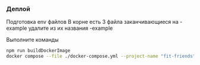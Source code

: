 ### Деплой

Подготовка env файлов
В корне есть 3 файла заканчивающиеся на -example
удалите из их названия -example

Выполните команды
```bash
npm run buildDockerImage
docker compose --file ./docker-compose.yml --project-name "fit-friends" up -d
```
